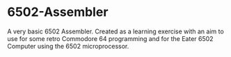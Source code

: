 # 6502-Assembler

A very basic 6502 Assembler. Created as a learning exercise with an aim to use for some retro Commodore 64 programming and for the Eater 6502 Computer using the 6502 microprocessor.
